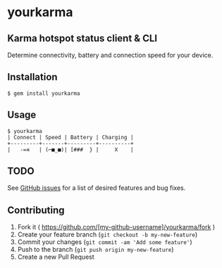 # yourkarma
## Karma hotspot status client & CLI

Determine connectivity, battery and connection speed for your device.

## Installation

    $ gem install yourkarma

## Usage

    $ yourkarma
    | Connect | Speed | Battery | Charging |
    +---------+-------+---------+----------+
    |   -=≡   | (⌐■_■)| [###  } |     X    |

## TODO

See [GitHub issues](https://github.com/gsterndale/yourkarma/issues) for a list of desired features and bug fixes.

## Contributing

1. Fork it ( https://github.com/[my-github-username]/yourkarma/fork )
2. Create your feature branch (`git checkout -b my-new-feature`)
3. Commit your changes (`git commit -am 'Add some feature'`)
4. Push to the branch (`git push origin my-new-feature`)
5. Create a new Pull Request
